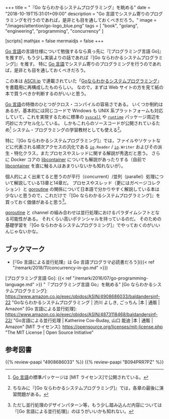 +++
title = "『Go ならわかるシステムプログラミング』を眺める"
date = "2018-10-19T15:31:01+09:00"
description = "Go 言語でシステム寄りのプログラミングを行うのであれば，是非とも目を通しておくべきだろう。"
image = "/images/attention/go-logo_blue.png"
tags = [ "book", "golang", "engineering", "programming", "concurrency" ]

[scripts]
  mathjax = false
  mermaidjs = false
+++

[Go 言語]の言語仕様について勉強するなら真っ先に『[プログラミング言語 Go]』を推すが，もう少し実装よりの話であれば『[Go ならわかるシステムプログラミング]』を推す。
特に [Go 言語]でシステム寄りのプログラミングを行うのであれば，是非とも目を通しておくべきだろう。

この本は [ASCII.jp](http://ascii.jp/) で連載されていた「[Goならわかるシステムプログラミング](http://ascii.jp/elem/000/001/235/1235262/ "ASCII.jp：Goならわかるシステムプログラミング")」を書籍用に再構成したものらしい。
なので，まずは Web サイトの方を見て紙の本で買うべきか判断するのがいいと思う。

[Go 言語]の特徴のひとつがクロス・コンパイルの容易さである。
いくつか制約はあるが，基本的には同じコードで Windows も UNIX 系プラットフォームも対応していて，これを実現するために標準の [`syscall`] や [`runtime`] パッケージ周辺を巧妙にカプセル化している。
しかもこれらのソースコードが公開されているため[^src1] システム・プログラミングの学習教材としても使える[^sp1]。

[^src1]: [Go 言語]の標準パッケージは [MIT ライセンス]で公開されている。
[^sp1]: ちなみに『[Go ならわかるシステムプログラミング]』では，各章の最後に演習問題がある。

特に『[Go ならわかるシステムプログラミング]』では，ファイルやソケットなどに代表される順次アクセスの汎化である [`io`]`.Reader` / [`io`]`.Writer` およびその派生・特化クラス，またプロセスやスレッドに関する解説が秀逸だと思う。
さらに Docker コアの [libcontainer] についても解説があったりする（自前で [libcontainer] を直に触る人はあまりいないかも知れないが）。

個人的によく出来てると思うのが平行（concurrent）/並列（parallel）処理について解説している13章と14章だ。
プロセスやスレッド（更にはガベージコレクション）と [goroutine] の関係について日本語で分かりやすく解説している本は少ないと思うので，これだけで『[Go ならわかるシステムプログラミング]』を買っておく価値があると思う[^c1]。

[^c1]: ただし並行処理のデザインパターン等，もう少し踏み込んだ内容については『[Go 言語による並行処理]』のほうがいいかも知れない。

[goroutine] と channel の組み合わせは並行処理におけるパラダイムシフトとなる可能性がある。
それくらい高いポテンシャルを持っているのだ。
そのための基礎学習を『[Go ならわかるシステムプログラミング]』でやっておくのがいいんじゃないかな。

## ブックマーク

- [『Go 言語による並行処理』は Go 言語プログラマ必読書だろう]({{< ref "/remark/2018/11/concurrency-in-go.md" >}})

[Go 言語]: https://golang.org/ "The Go Programming Language"
[`syscall`]: https://golang.org/pkg/syscall/ "syscall - The Go Programming Language"
[`runtime`]: https://golang.org/pkg/runtime/ "runtime - The Go Programming Language"
[`io`]: https://golang.org/pkg/io/ "io - The Go Programming Language"
[goroutine]: https://golang.org/doc/effective_go.html#concurrency "Effective Go - The Go Programming Language"
[libcontainer]: https://github.com/docker/libcontainer "docker/libcontainer: PROJECT MOVED TO RUNC"
[プログラミング言語 Go]: {{< ref "/remark/2016/07/go-programming-language.md" >}} "『プログラミング言語 Go』を眺める"
[Go ならわかるシステムプログラミング]: https://www.amazon.co.jp/exec/obidos/ASIN/4908686033/baldandersinf-22 "Goならわかるシステムプログラミング | 渋川 よしき, ごっちん |本 | 通販 | Amazon"
[Go 言語による並行処理]: https://www.amazon.co.jp/exec/obidos/ASIN/4873118468/baldandersinf-22/ "Go言語による並行処理 | Katherine Cox-Buday, 山口 能迪 |本 | 通販 | Amazon"
[MIT ライセンス]: https://opensource.org/licenses/mit-license.php "The MIT License | Open Source Initiative"

## 参考図書

{{% review-paapi "4908686033" %}} <!-- Goならわかるシステムプログラミング -->
{{% review-paapi "B094PRR7PZ" %}} <!-- プログラミング言語Go -->
